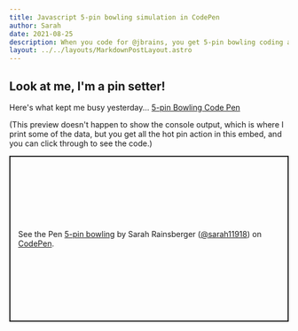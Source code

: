 ```yaml
---
title: Javascript 5-pin bowling simulation in CodePen
author: Sarah
date: 2021-08-25
description: When you code for @jbrains, you get 5-pin bowling coding assignments!
layout: ../../layouts/MarkdownPostLayout.astro
---
```

## Look at me, I'm a pin setter!

Here's what kept me busy yesterday... [5-pin Bowling Code Pen](https://codepen.io/sarah11918/pen/rNwNEBL)

(This preview doesn't happen to show the console output, which is where I print some of the data, but you get all the hot pin action in this embed, and you can click through to see the code.)

<p class="codepen" data-height="400" data-default-tab="html,result" data-slug-hash="rNwNEBL" data-user="sarah11918" style="height: 300px; box-sizing: border-box; display: flex; align-items: center; justify-content: center; border: 2px solid; margin: 1em 0; padding: 1em;">
  <span>See the Pen <a href="https://codepen.io/sarah11918/pen/rNwNEBL">
  5-pin bowling</a> by Sarah Rainsberger (<a href="https://codepen.io/sarah11918">@sarah11918</a>)
  on <a href="https://codepen.io">CodePen</a>.</span>
</p>
<script async src="https://cpwebassets.codepen.io/assets/embed/ei.js"></script>